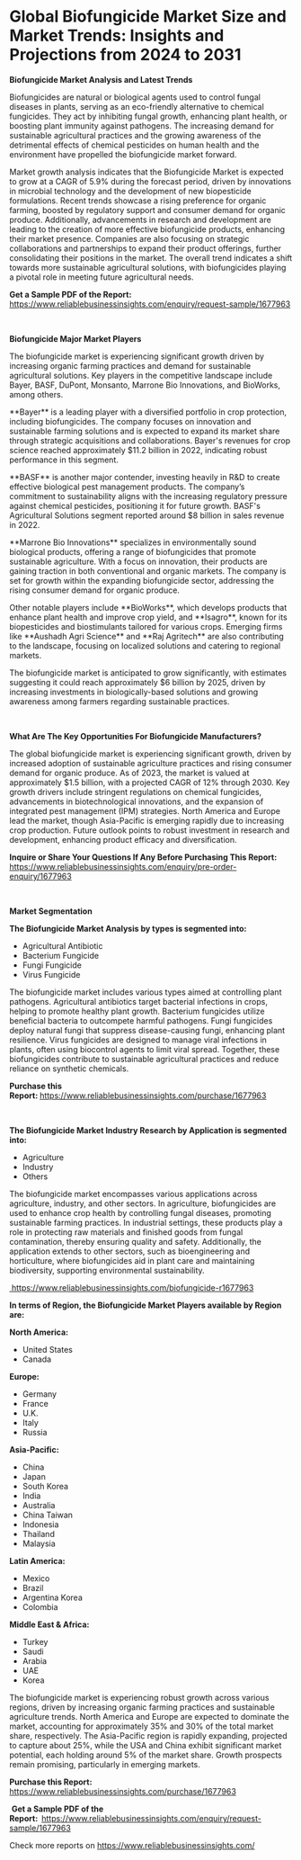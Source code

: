 <p><h1>Global Biofungicide Market Size and Market Trends: Insights and Projections from 2024 to 2031</h1></p><p><strong>Biofungicide Market Analysis and Latest Trends</strong></p>
<p><p>Biofungicides are natural or biological agents used to control fungal diseases in plants, serving as an eco-friendly alternative to chemical fungicides. They act by inhibiting fungal growth, enhancing plant health, or boosting plant immunity against pathogens. The increasing demand for sustainable agricultural practices and the growing awareness of the detrimental effects of chemical pesticides on human health and the environment have propelled the biofungicide market forward.</p><p>Market growth analysis indicates that the Biofungicide Market is expected to grow at a CAGR of 5.9% during the forecast period, driven by innovations in microbial technology and the development of new biopesticide formulations. Recent trends showcase a rising preference for organic farming, boosted by regulatory support and consumer demand for organic produce. Additionally, advancements in research and development are leading to the creation of more effective biofungicide products, enhancing their market presence. Companies are also focusing on strategic collaborations and partnerships to expand their product offerings, further consolidating their positions in the market. The overall trend indicates a shift towards more sustainable agricultural solutions, with biofungicides playing a pivotal role in meeting future agricultural needs.</p></p>
<p><strong>Get a Sample PDF of the Report:&nbsp;</strong> <a href="https://www.reliablebusinessinsights.com/enquiry/request-sample/1677963?utm_campaign=1877&utm_medium=2&utm_source=Github&utm_content=ia&utm_term=28122024&utm_id=biofungicide">https://www.reliablebusinessinsights.com/enquiry/request-sample/1677963</a></p>
<p>&nbsp;</p>
<p><strong>Biofungicide Major Market Players</strong></p>
<p><p>The biofungicide market is experiencing significant growth driven by increasing organic farming practices and demand for sustainable agricultural solutions. Key players in the competitive landscape include Bayer, BASF, DuPont, Monsanto, Marrone Bio Innovations, and BioWorks, among others.</p><p>**Bayer** is a leading player with a diversified portfolio in crop protection, including biofungicides. The company focuses on innovation and sustainable farming solutions and is expected to expand its market share through strategic acquisitions and collaborations. Bayer's revenues for crop science reached approximately $11.2 billion in 2022, indicating robust performance in this segment.</p><p>**BASF** is another major contender, investing heavily in R&D to create effective biological pest management products. The company’s commitment to sustainability aligns with the increasing regulatory pressure against chemical pesticides, positioning it for future growth. BASF's Agricultural Solutions segment reported around $8 billion in sales revenue in 2022.</p><p>**Marrone Bio Innovations** specializes in environmentally sound biological products, offering a range of biofungicides that promote sustainable agriculture. With a focus on innovation, their products are gaining traction in both conventional and organic markets. The company is set for growth within the expanding biofungicide sector, addressing the rising consumer demand for organic produce.</p><p>Other notable players include **BioWorks**, which develops products that enhance plant health and improve crop yield, and **Isagro**, known for its biopesticides and biostimulants tailored for various crops. Emerging firms like **Aushadh Agri Science** and **Raj Agritech** are also contributing to the landscape, focusing on localized solutions and catering to regional markets.</p><p>The biofungicide market is anticipated to grow significantly, with estimates suggesting it could reach approximately $6 billion by 2025, driven by increasing investments in biologically-based solutions and growing awareness among farmers regarding sustainable practices.</p></p>
<p>&nbsp;</p>
<p><strong>What Are The Key Opportunities For Biofungicide Manufacturers?</strong></p>
<p><p>The global biofungicide market is experiencing significant growth, driven by increased adoption of sustainable agriculture practices and rising consumer demand for organic produce. As of 2023, the market is valued at approximately $1.5 billion, with a projected CAGR of 12% through 2030. Key growth drivers include stringent regulations on chemical fungicides, advancements in biotechnological innovations, and the expansion of integrated pest management (IPM) strategies. North America and Europe lead the market, though Asia-Pacific is emerging rapidly due to increasing crop production. Future outlook points to robust investment in research and development, enhancing product efficacy and diversification.</p></p>
<p><strong>Inquire or Share Your Questions If Any Before Purchasing This Report:</strong> <a href="https://www.reliablebusinessinsights.com/enquiry/pre-order-enquiry/1677963?utm_campaign=1877&utm_medium=2&utm_source=Github&utm_content=ia&utm_term=28122024&utm_id=biofungicide">https://www.reliablebusinessinsights.com/enquiry/pre-order-enquiry/1677963</a></p>
<p>&nbsp;</p>
<p><strong>Market Segmentation</strong></p>
<p><strong>The Biofungicide Market Analysis by types is segmented into:</strong></p>
<p><ul><li>Agricultural Antibiotic</li><li>Bacterium Fungicide</li><li>Fungi Fungicide</li><li>Virus Fungicide</li></ul></p>
<p><p>The biofungicide market includes various types aimed at controlling plant pathogens. Agricultural antibiotics target bacterial infections in crops, helping to promote healthy plant growth. Bacterium fungicides utilize beneficial bacteria to outcompete harmful pathogens. Fungi fungicides deploy natural fungi that suppress disease-causing fungi, enhancing plant resilience. Virus fungicides are designed to manage viral infections in plants, often using biocontrol agents to limit viral spread. Together, these biofungicides contribute to sustainable agricultural practices and reduce reliance on synthetic chemicals.</p></p>
<p><strong>Purchase this Report:&nbsp;</strong><a href="https://www.reliablebusinessinsights.com/purchase/1677963?utm_campaign=1877&utm_medium=2&utm_source=Github&utm_content=ia&utm_term=28122024&utm_id=biofungicide">https://www.reliablebusinessinsights.com/purchase/1677963</a></p>
<p>&nbsp;</p>
<p><strong>The Biofungicide Market Industry Research by Application is segmented into:</strong></p>
<p><ul><li>Agriculture</li><li>Industry</li><li>Others</li></ul></p>
<p><p>The biofungicide market encompasses various applications across agriculture, industry, and other sectors. In agriculture, biofungicides are used to enhance crop health by controlling fungal diseases, promoting sustainable farming practices. In industrial settings, these products play a role in protecting raw materials and finished goods from fungal contamination, thereby ensuring quality and safety. Additionally, the application extends to other sectors, such as bioengineering and horticulture, where biofungicides aid in plant care and maintaining biodiversity, supporting environmental sustainability.</p></p>
<p><a href="https://www.reliablebusinessinsights.com/biofungicide-r1677963?utm_campaign=1877&utm_medium=2&utm_source=Github&utm_content=ia&utm_term=28122024&utm_id=biofungicide">&nbsp;https://www.reliablebusinessinsights.com/biofungicide-r1677963</a></p>
<p><strong>In terms of Region, the Biofungicide Market Players available by Region are:</strong></p>
<p>
    <p> <strong> North America: </strong>
        <ul>
            <li>United States</li>
            <li>Canada</li>
        </ul>
        </p> 
    <p> <strong> Europe: </strong>
        <ul>
            <li>Germany</li>
            <li>France</li>
            <li>U.K.</li>
            <li>Italy</li>
            <li>Russia</li>
        </ul>
        </p> 
    <p> <strong> Asia-Pacific: </strong>
        <ul>
            <li>China</li>
            <li>Japan</li>
            <li>South Korea</li>
            <li>India</li>
            <li>Australia</li>
            <li>China Taiwan</li>
            <li>Indonesia</li>
            <li>Thailand</li>
            <li>Malaysia</li>
        </ul>
        </p> 
    <p> <strong> Latin America: </strong>
        <ul>
            <li>Mexico</li>
            <li>Brazil</li>
            <li>Argentina Korea</li>
            <li>Colombia</li>
        </ul>
        </p> 
    <p> <strong> Middle East & Africa: </strong>
        <ul>
            <li>Turkey</li>
            <li>Saudi</li>
            <li>Arabia</li>
            <li>UAE</li>
            <li>Korea</li>
        </ul>
    </p>
    </p>
<p><p>The biofungicide market is experiencing robust growth across various regions, driven by increasing organic farming practices and sustainable agriculture trends. North America and Europe are expected to dominate the market, accounting for approximately 35% and 30% of the total market share, respectively. The Asia-Pacific region is rapidly expanding, projected to capture about 25%, while the USA and China exhibit significant market potential, each holding around 5% of the market share. Growth prospects remain promising, particularly in emerging markets.</p></p>
<p><strong>Purchase this Report: </strong><a href="https://www.reliablebusinessinsights.com/purchase/1677963?utm_campaign=1877&utm_medium=2&utm_source=Github&utm_content=ia&utm_term=28122024&utm_id=biofungicide">https://www.reliablebusinessinsights.com/purchase/1677963</a></p>
<p>&nbsp;<strong>Get a Sample PDF of the Report:&nbsp;&nbsp;</strong><a href="https://www.reliablebusinessinsights.com/enquiry/request-sample/1677963?utm_campaign=1877&utm_medium=2&utm_source=Github&utm_content=ia&utm_term=28122024&utm_id=biofungicide">https://www.reliablebusinessinsights.com/enquiry/request-sample/1677963</a></p>
<p><strong></strong></p>
<p>Check more reports on <a href="https://www.reliablebusinessinsights.com/?utm_campaign=1877&utm_medium=2&utm_source=Github&utm_content=ia&utm_term=28122024&utm_id=biofungicide">https://www.reliablebusinessinsights.com/</a></p>